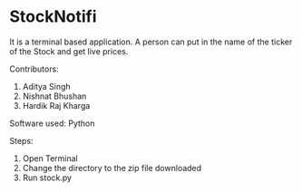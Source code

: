 # StockNotifi
It is a terminal based application. A person can put in the name of the ticker of the Stock and get live prices. 

Contributors:
1. Aditya Singh
2. Nishnat Bhushan
3. Hardik Raj Kharga

Software used: Python

Steps:
1. Open Terminal
2. Change the directory to the zip file downloaded
3. Run stock.py
